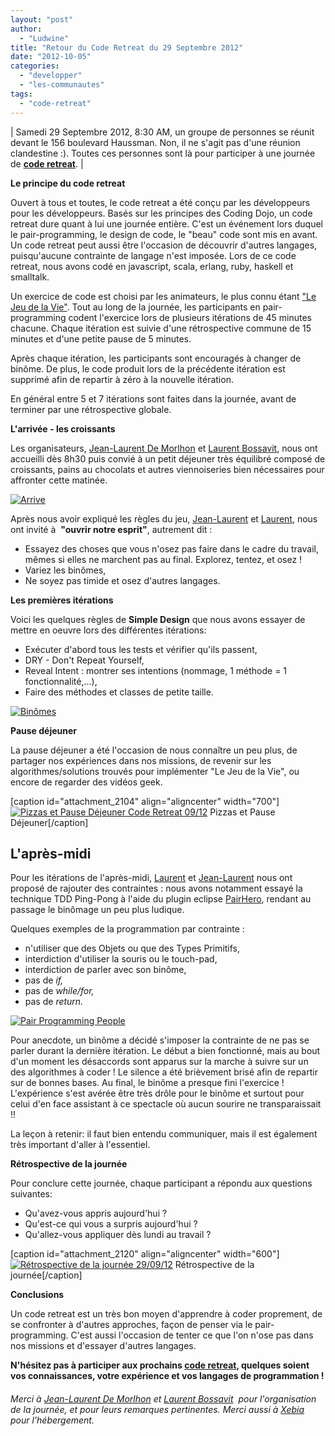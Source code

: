 ```yaml
---
layout: "post"
author: 
  - "Ludwine"
title: "Retour du Code Retreat du 29 Septembre 2012"
date: "2012-10-05"
categories: 
  - "developper"
  - "les-communautes"
tags: 
  - "code-retreat"
---
```


| Samedi 29 Septembre 2012, 8:30 AM, un groupe de personnes se réunit devant le 156 boulevard Haussman. Non, il ne s'agit pas d'une réunion clandestine :). Toutes ces personnes sont là pour participer à une journée de [**code retreat**](http://coderetreat.org/ "Code Retreat"). |

**Le principe du code retreat**

Ouvert à tous et toutes, le code retreat a été conçu par les développeurs pour les développeurs. Basés sur les principes des Coding Dojo, un code retreat dure quant à lui une journée entière. C'est un événement lors duquel le pair-programming, le design de code, le "beau" code sont mis en avant. Un code retreat peut aussi être l'occasion de découvrir d'autres langages, puisqu'aucune contrainte de langage n'est imposée. Lors de ce code retreat, nous avons codé en javascript, scala, erlang, ruby, haskell et smalltalk.

Un exercice de code est choisi par les animateurs, le plus connu étant ["Le Jeu de la Vie"](http://en.wikipedia.org/wiki/Conway's_Game_of_Life "Conway's game of life"). Tout au long de la journée, les participants en pair-programming codent l'exercice lors de plusieurs itérations de 45 minutes chacune. Chaque itération est suivie d'une rétrospective commune de 15 minutes et d'une petite pause de 5 minutes.

Après chaque itération, les participants sont encouragés à changer de binôme. De plus, le code produit lors de la précédente itération est supprimé afin de repartir à zéro à la nouvelle itération.

En général entre 5 et 7 itérations sont faites dans la journée, avant de terminer par une rétrospective globale.

**L'arrivée - les croissants**

Les organisateurs, [Jean-Laurent De Morlhon](https://twitter.com/morlhon) et [Laurent Bossavit](https://twitter.com/Morendil), nous ont accueilli dès 8h30 puis convié à un petit déjeuner très équilibré composé de croissants, pains au chocolats et autres viennoiseries bien nécessaires pour affronter cette matinée.

[![](/assets/2012/10/2012-10-05-retour-du-code-retreat-du-29-septembre-2012/Arrive.jpg "Arrive")](http://www.duchess-france.org/wp-content/uploads/2012/09/Arrive.jpg)

Après nous avoir expliqué les règles du jeu, [Jean-Laurent](https://twitter.com/morlhon) et [Laurent](https://twitter.com/Morendil), nous ont invité à  **"ouvrir notre esprit"**, autrement dit :

- Essayez des choses que vous n'osez pas faire dans le cadre du travail, mêmes si elles ne marchent pas au final. Explorez, tentez, et osez !
- Variez les binômes,
- Ne soyez pas timide et osez d'autres langages.

**Les premières itérations**

Voici les quelques règles de **Simple Design** que nous avons essayer de mettre en oeuvre lors des différentes itérations:

- Exécuter d'abord tous les tests et vérifier qu'ils passent,
- DRY - Don't Repeat Yourself,
- Reveal Intent : montrer ses intentions (nommage, 1 méthode = 1 fonctionnalité,...),
- Faire des méthodes et classes de petite taille.

[![](/assets/2012/10/2012-10-05-retour-du-code-retreat-du-29-septembre-2012/Binomes1.jpg "Binômes")](http://www.duchess-france.org/wp-content/uploads/2012/09/Binomes1.jpg)

**Pause déjeuner**

La pause déjeuner a été l'occasion de nous connaître un peu plus, de partager nos expériences dans nos missions, de revenir sur les algorithmes/solutions trouvés pour implémenter "Le Jeu de la Vie", ou encore de regarder des vidéos geek.

\[caption id="attachment\_2104" align="aligncenter" width="700"\][![](/assets/2012/10/2012-10-05-retour-du-code-retreat-du-29-septembre-2012/MANGERRETREAT.jpg "Pizzas et Pause Déjeuner Code Retreat 09/12")](http://www.duchess-france.org/wp-content/uploads/2012/09/MANGERRETREAT.jpg) Pizzas et Pause Déjeuner\[/caption\]

## **L'après-midi**

Pour les itérations de l'après-midi, [Laurent](https://twitter.com/Morendil) et [Jean-Laurent](https://twitter.com/morlhon) nous ont proposé de rajouter des contraintes : nous avons notamment essayé la technique TDD Ping-Pong à l'aide du plugin eclipse [PairHero](http://www.happyprog.com/pairhero/ "PairHero"), rendant au passage le binômage un peu plus ludique.

Quelques exemples de la programmation par contrainte :

- n'utiliser que des Objets ou que des Types Primitifs,
- interdiction d'utiliser la souris ou le touch-pad,
- interdiction de parler avec son binôme,
- pas de _if,_
- pas de _while/for,_
- pas de _return._

[![](/assets/2012/10/2012-10-05-retour-du-code-retreat-du-29-septembre-2012/Binomes2.jpg "Pair Programming People")](http://www.duchess-france.org/wp-content/uploads/2012/09/Binomes2.jpg)

Pour anecdote, un binôme a décidé s'imposer la contrainte de ne pas se parler durant la dernière itération. Le début a bien fonctionné, mais au bout d'un moment les désaccords sont apparus sur la marche à suivre sur un des algorithmes à coder ! Le silence a été brièvement brisé afin de repartir sur de bonnes bases. Au final, le binôme a presque fini l'exercice ! L'expérience s'est avérée être très drôle pour le binôme et surtout pour celui d'en face assistant à ce spectacle où aucun sourire ne transparaissait !!

La leçon à retenir: il faut bien entendu communiquer, mais il est également très important d'aller à l'essentiel.

**Rétrospective de la journée**

Pour conclure cette journée, chaque participant a répondu aux questions suivantes:

- Qu'avez-vous appris aujourd'hui ?
- Qu'est-ce qui vous a surpris aujourd'hui ?
- Qu'allez-vous appliquer dès lundi au travail ?

\[caption id="attachment\_2120" align="aligncenter" width="600"\][![](/assets/2012/10/2012-10-05-retour-du-code-retreat-du-29-septembre-2012/DayRetro.jpg "Rétrospective de la journée 29/09/12")](http://www.duchess-france.org/wp-content/uploads/2012/09/DayRetro.jpg) Rétrospective de la journée\[/caption\]

**Conclusions**

Un code retreat est un très bon moyen d'apprendre à coder proprement, de se confronter à d'autres approches, façon de penser via le pair-programming. C'est aussi l'occasion de tenter ce que l'on n'ose pas dans nos missions et d'essayer d'autres langages.

**N'hésitez pas à participer aux prochains [code retreat](http://coderetreat.org/ "Code Retreat"), quelques soient vos connaissances, votre expérience et vos langages de programmation !**

###### Merci à [Jean-Laurent De Morlhon](https://twitter.com/morlhon) et [Laurent Bossavit](https://twitter.com/Morendil)  pour l'organisation de la journée, et pour leurs remarques pertinentes. Merci aussi à [Xebia](http://blog.xebia.fr/) pour l'hébergement.
